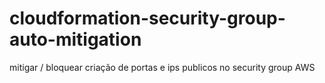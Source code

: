 # cloudformation-security-group-auto-mitigation
mitigar / bloquear criação de portas e ips publicos no security group AWS
